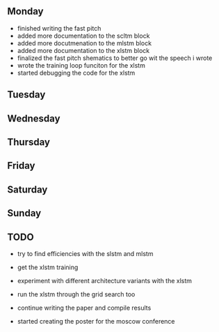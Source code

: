 ## Monday
- finished writing the fast pitch
- added more documentation to the scltm block
- added more docutmenation to the mlstm block
- added more documentation to the xlstm block
- finalized the fast pitch shematics to better go wit the speech i wrote
- wrote the training loop funciton for the xlstm
- started debugging the code for the xlstm



## Tuesday

## Wednesday

## Thursday

## Friday 

## Saturday 

## Sunday

## TODO

- try to find efficiencies with the slstm and mlstm
- get the xlstm training 
- experiment with different architecture variants with the xlstm
- run the xlstm through the grid search too
- continue writing the paper and compile results


- started creating the poster for the moscow conference
